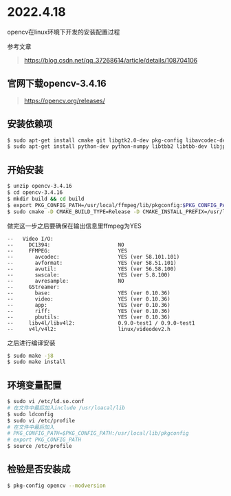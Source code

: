 # 2022.4.18

opencv在linux环境下开发的安装配置过程

参考文章

> https://blog.csdn.net/qq_37268614/article/details/108704106

## 官网下载opencv-3.4.16

> https://opencv.org/releases/


## 安装依赖项

```bash
$ sudo apt-get install cmake git libgtk2.0-dev pkg-config libavcodec-dev libavformat-dev libswscale-dev
$ sudo apt-get install python-dev python-numpy libtbb2 libtbb-dev libjpeg-dev libpng-dev libtiff-dev libjasper-dev libdc1394-22-dev ffmpeg
```

## 开始安装

```bash
$ unzip opencv-3.4.16
$ cd opencv-3.4.16
$ mkdir build && cd build
$ export PKG_CONFIG_PATH=/usr/local/ffmpeg/lib/pkgconfig:$PKG_CONFIG_PATH # ffmpeg安装路径
$ sudo cmake -D CMAKE_BUILD_TYPE=Release -D CMAKE_INSTALL_PREFIX=/usr/local .. 
```

做完这一步之后要确保在输出信息里ffmpeg为YES

```
--   Video I/O:
--     DC1394:                      NO
--     FFMPEG:                      YES
--       avcodec:                   YES (ver 58.101.101)
--       avformat:                  YES (ver 58.51.101)
--       avutil:                    YES (ver 56.58.100)
--       swscale:                   YES (ver 5.8.100)
--       avresample:                NO
--     GStreamer:                   
--       base:                      YES (ver 0.10.36)
--       video:                     YES (ver 0.10.36)
--       app:                       YES (ver 0.10.36)
--       riff:                      YES (ver 0.10.36)
--       pbutils:                   YES (ver 0.10.36)
--     libv4l/libv4l2:              0.9.0-test1 / 0.9.0-test1
--     v4l/v4l2:                    linux/videodev2.h
```

之后进行编译安装
```bash
$ sudo make -j8 
$ sudo make install
```

## 环境变量配置

```bash
$ sudo vi /etc/ld.so.conf
# 在文件中最后加入include /usr/loacal/lib
$ sudo ldconfig
$ sudo vi /etc/profile
# 在文件中最后加入
# PKG_CONFIG_PATH=$PKG_CONFIG_PATH:/usr/local/lib/pkgconfig
# export PKG_CONFIG_PATH
$ source /etc/profile
```

## 检验是否安装成

```bash
$ pkg-config opencv --modversion
```
